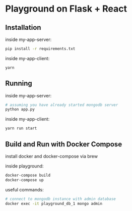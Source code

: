 # Playground on Flask + React

## Installation

inside my-app-server:

```bash
pip install -r requirements.txt
```

inside my-app-client:

```bash
yarn 
```

## Running

inside my-app-server:

```bash
# assuming you have already started mongodb server
python app.py
```

inside my-app-client:

```bash
yarn run start
```

## Build and Run with Docker Compose

install docker and docker-compose via brew

inside playground:

```bash
docker-compose build
docker-compose up
```

useful commands:

```bash
# connect to mongodb instance with admin database
docker exec -it playground_db_1 mongo admin
```
